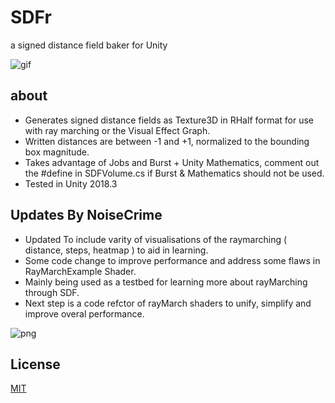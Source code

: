 # SDFr
a signed distance field baker for Unity

![gif](https://www.dropbox.com/s/ka6mlx2tef1lboa/oNrM0ZMpEr.gif?raw=1)

about
-----

- Generates signed distance fields as Texture3D in RHalf format for use with ray marching or the Visual Effect Graph.
- Written distances are between -1 and +1, normalized to the bounding box magnitude.
- Takes advantage of Jobs and Burst + Unity Mathematics, comment out the #define in SDFVolume.cs if Burst & Mathematics should not be used.
- Tested in Unity 2018.3

Updates By NoiseCrime
-----

- Updated To include varity of visualisations of the raymarching ( distance, steps, heatmap ) to aid in learning.
- Some code change to improve performance and address some flaws in RayMarchExample Shader.
- Mainly being used as a testbed for learning more about rayMarching through SDF.
- Next step is a code refctor of rayMarch shaders to unify, simplify and improve overal performance.

![png](https://www.dropbox.com/s/zd07uve5o4ahgls/Unity_S1LNYsiRd5.png?raw=1)

License
-------
[MIT](LICENSE.md)
